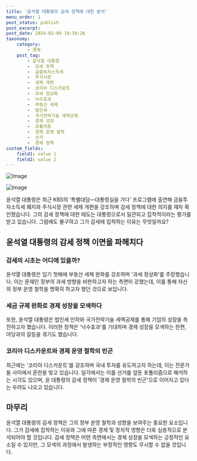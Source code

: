 ```yaml
---
title: '윤석열 대통령의 감세 정책에 대한 분석'
menu_order: 1
post_status: publish
post_excerpt: 
post_date: 2024-02-09 19:39:26
taxonomy:
    category:
        - 경제
    post_tag:
        - 윤석열 대통령
        -  감세 정책
        -  금융투자소득세
        -  주식시장
        -  세제 개편
        -  코리아 디스카운트
        -  과세 정상화
        -  낙수효과
        -  부동산 세제
        -  법인세
        -  국가전략기술 세액공제
        -  경제 성장
        -  포퓰리즘
        -  경제 운영 철학
        -  선거
        -  경제 정책
custom_fields:
    field1: value 1
    field2: value 2
---
```


![Image](https://imgnews.pstatic.net/image/028/2024/02/09/0002676434_001_20240209133301055.jpg?type=w647)

![Image](https://imgnews.pstatic.net/image/028/2024/02/09/0002676434_002_20240209133301089.jpg?type=w647)

윤석열 대통령은 최근 KBS의 '특별대담―대통령실을 가다' 프로그램에 출연해 금융투자소득세 폐지와 주식시장 관련 세제 개편을 강조하며 감세 정책에 대한 의지를 재차 확인했습니다. 그의 감세 정책에 대한 태도는 대통령으로서 일관되고 집착적이라는 평가를 받고 있습니다. 그럼에도 불구하고 그가 감세에 집착하는 이유는 무엇일까요?
## 윤석열 대통령의 감세 정책 이면을 파헤치다
### 감세의 시초는 어디에 있을까?
윤석열 대통령은 임기 첫해에 부동산 세제 완화를 강조하며 '과세 정상화'를 주장했습니다. 이는 문재인 정부의 과세 방향을 비판하고자 하는 측면이 강했는데, 이를 통해 자신의 정부 운영 철학을 명확히 하고자 했던 것으로 보입니다.
### 세금 규제 완화로 경제 성장을 모색하다
또한, 윤석열 대통령은 법인세 인하와 국가전략기술 세액공제를 통해 기업의 성장을 촉진하고자 했습니다. 이러한 정책은 '낙수효과'를 기대하며 경제 성장을 모색하는 한편, 야당과의 갈등을 겪기도 했습니다.
### 코리아 디스카운트와 경제 운영 철학의 빈곤
최근에는 '코리아 디스카운트'를 강조하며 국내 투자를 유도하고자 하는데, 이는 전문가들 사이에서 혼란을 빚고 있습니다. 일각에서는 이를 선거를 앞둔 포퓰리즘으로 해석하는 시각도 있으며, 윤 대통령의 감세 정책이 '경제 운영 철학의 빈곤'으로 이어지고 있다는 우려도 나오고 있습니다.
## 마무리
윤석열 대통령의 감세 정책은 그의 정부 운영 철학과 성향을 보여주는 중요한 요소입니다. 그가 감세에 집착하는 이유와 그에 따른 경제 및 정치적 영향은 더욱 심층적으로 분석되어야 할 것입니다. 감세 정책은 어떤 측면에서는 경제 성장을 모색하는 긍정적인 요소일 수 있지만, 그 모색의 과정에서 발생하는 부정적인 영향도 무시할 수 없을 것입니다.
